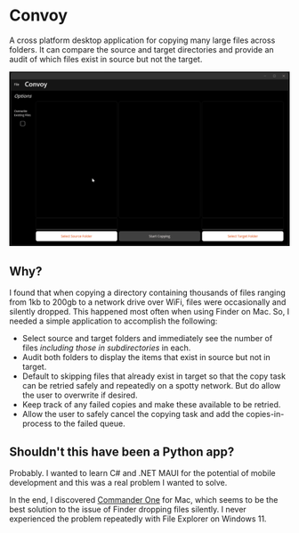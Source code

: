 # Convoy

A cross platform desktop application for copying many large files across folders. It can compare the source and target directories and provide an audit of which files exist in source but not the target.

![screen recording of Convoy usage](media/Convoy.gif)

## Why?
I found that when copying a directory containing thousands of files ranging from 1kb to 200gb to a network drive over WiFi, files were occasionally and silently dropped. This happened most often when using Finder on Mac. So, I needed a simple application to accomplish the following:
- Select source and target folders and immediately see the number of files *including those in subdirectories* in each.
- Audit both folders to display the items that exist in source but not in target.
- Default to skipping files that already exist in target so that the copy task can be retried safely and repeatedly on a spotty network. But do allow the user to overwrite if desired.
- Keep track of any failed copies and make these available to be retried.
- Allow the user to safely cancel the copying task and add the copies-in-process to the failed queue.

## Shouldn't this have been a Python app?
Probably. I wanted to learn C# and .NET MAUI for the potential of mobile development and this was a real problem I wanted to solve.

In the end, I discovered [Commander One](https://apps.apple.com/us/app/commander-one-file-manager/id1035236694?mt=12) for Mac, which seems to be the best solution to the issue of Finder dropping files silently. I never experienced the problem repeatedly with File Explorer on Windows 11.
